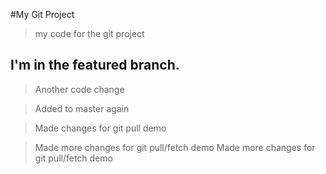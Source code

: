 #My Git Project

> my code for the git project

## I'm in the featured branch.

> Another code change

> Added to master again

> Made changes for git pull demo

> Made more changes for git pull/fetch demo
> Made more changes for git pull/fetch demo


